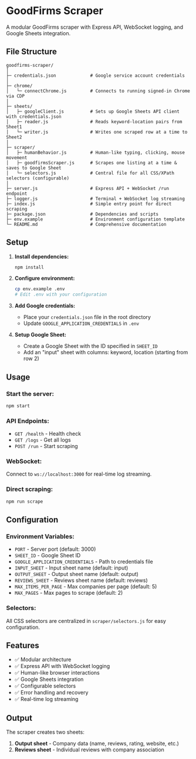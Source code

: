 # GoodFirms Scraper

A modular GoodFirms scraper with Express API, WebSocket logging, and Google Sheets integration.

## File Structure

```
goodfirms-scraper/
│
├─ credentials.json             # Google service account credentials 
│
├─ chrome/
│   └─ connectChrome.js         # Connects to running signed-in Chrome via CDP
│
├─ sheets/
│   ├─ googleClient.js          # Sets up Google Sheets API client with credentials.json
│   ├─ reader.js                # Reads keyword-location pairs from Sheet1
│   └─ writer.js                # Writes one scraped row at a time to Sheet2
│
├─ scraper/
│   ├─ humanBehavior.js         # Human-like typing, clicking, mouse movement
│   ├─ goodfirmsScraper.js      # Scrapes one listing at a time & saves to Google Sheet
│   └─ selectors.js             # Central file for all CSS/XPath selectors (configurable)
│
├─ server.js                    # Express API + WebSocket /run endpoint
├─ logger.js                    # Terminal + WebSocket log streaming
├─ index.js                     # Simple entry point for direct scraping
├─ package.json                 # Dependencies and scripts
├─ env.example                  # Environment configuration template
└─ README.md                    # Comprehensive documentation
```

## Setup

1. **Install dependencies:**
   ```bash
   npm install
   ```

2. **Configure environment:**
   ```bash
   cp env.example .env
   # Edit .env with your configuration
   ```

3. **Add Google credentials:**
   - Place your `credentials.json` file in the root directory
   - Update `GOOGLE_APPLICATION_CREDENTIALS` in `.env`

4. **Setup Google Sheet:**
   - Create a Google Sheet with the ID specified in `SHEET_ID`
   - Add an "input" sheet with columns: keyword, location (starting from row 2)

## Usage

### Start the server:
```bash
npm start
```

### API Endpoints:

- `GET /health` - Health check
- `GET /logs` - Get all logs
- `POST /run` - Start scraping

### WebSocket:
Connect to `ws://localhost:3000` for real-time log streaming.

### Direct scraping:
```bash
npm run scrape
```

## Configuration

### Environment Variables:
- `PORT` - Server port (default: 3000)
- `SHEET_ID` - Google Sheet ID
- `GOOGLE_APPLICATION_CREDENTIALS` - Path to credentials file
- `INPUT_SHEET` - Input sheet name (default: input)
- `OUTPUT_SHEET` - Output sheet name (default: output)
- `REVIEWS_SHEET` - Reviews sheet name (default: reviews)
- `MAX_ITEMS_PER_PAGE` - Max companies per page (default: 5)
- `MAX_PAGES` - Max pages to scrape (default: 2)

### Selectors:
All CSS selectors are centralized in `scraper/selectors.js` for easy configuration.

## Features

- ✅ Modular architecture
- ✅ Express API with WebSocket logging
- ✅ Human-like browser interactions
- ✅ Google Sheets integration
- ✅ Configurable selectors
- ✅ Error handling and recovery
- ✅ Real-time log streaming

## Output

The scraper creates two sheets:
1. **Output sheet** - Company data (name, reviews, rating, website, etc.)
2. **Reviews sheet** - Individual reviews with company association 